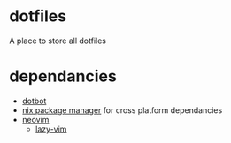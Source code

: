# dotfiles

A place to store all dotfiles


# dependancies
- [dotbot](https://github.com/anishathalye/dotbot#plugins)
- [nix package manager](https://nixos.org/) for cross platform dependancies
- [neovim](https://neovim.io/)
  - [lazy-vim](https://github.com/folke/lazy.nvim)

